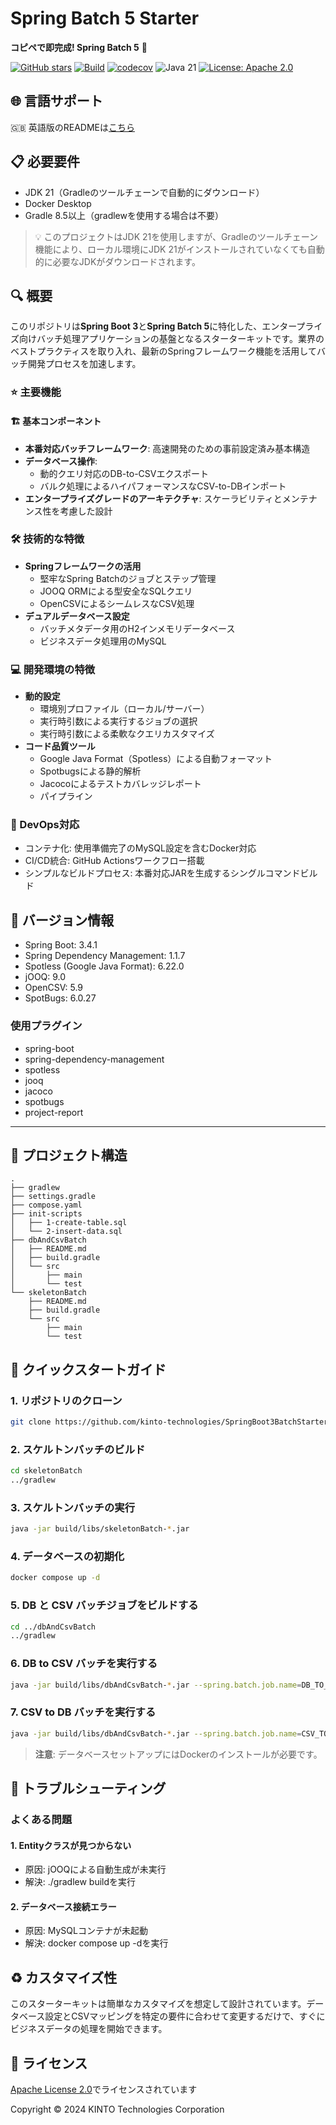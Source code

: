 # Spring Batch 5 Starter

**コピペで即完成! Spring Batch 5** 🚀

[![GitHub stars](https://img.shields.io/github/stars/kinto-technologies/SpringBoot3BatchStarter?style=social)](https://github.com/kinto-technologies/SpringBoot3BatchStarter/stargazers)
[![Build](https://github.com/kinto-technologies/SpringBoot3BatchStarter/actions/workflows/build.yml/badge.svg)](https://github.com/kinto-technologies/SpringBoot3BatchStarter/actions/workflows/build.yml)
[![codecov](https://codecov.io/gh/kinto-technologies/SpringBoot3BatchStarter/branch/main/graph/badge.svg)](https://codecov.io/gh/kinto-technologies/SpringBoot3BatchStarter)
![Java 21](https://img.shields.io/badge/Java-21%2B-blue)
[![License: Apache 2.0](https://img.shields.io/badge/License-Apache%202.0-CC2233.svg)](https://opensource.org/licenses/Apache-2.0)

## 🌐 言語サポート

🇬🇧 英語版のREADMEは[こちら](README.md)

## 📋 必要要件
- JDK 21（Gradleのツールチェーンで自動的にダウンロード）
- Docker Desktop
- Gradle 8.5以上（gradlewを使用する場合は不要）

> 💡 このプロジェクトはJDK 21を使用しますが、Gradleのツールチェーン機能により、ローカル環境にJDK 21がインストールされていなくても自動的に必要なJDKがダウンロードされます。

## 🔍 概要

このリポジトリは**Spring Boot 3**と**Spring Batch 5**に特化した、エンタープライズ向けバッチ処理アプリケーションの基盤となるスターターキットです。業界のベストプラクティスを取り入れ、最新のSpringフレームワーク機能を活用してバッチ開発プロセスを加速します。

### ⭐ 主要機能

#### 🏗️ 基本コンポーネント
- **本番対応バッチフレームワーク**: 高速開発のための事前設定済み基本構造
- **データベース操作**:
  - 動的クエリ対応のDB-to-CSVエクスポート
  - バルク処理によるハイパフォーマンスなCSV-to-DBインポート
- **エンタープライズグレードのアーキテクチャ**: スケーラビリティとメンテナンス性を考慮した設計
 
### 🛠️ 技術的な特徴
- **Springフレームワークの活用**
  - 堅牢なSpring Batchのジョブとステップ管理
  - JOOQ ORMによる型安全なSQLクエリ
  - OpenCSVによるシームレスなCSV処理
- **デュアルデータベース設定**
  - バッチメタデータ用のH2インメモリデータベース
  - ビジネスデータ処理用のMySQL

### 💻 開発環境の特徴
- **動的設定**
  - 環境別プロファイル（ローカル/サーバー）
  - 実行時引数による実行するジョブの選択
  - 実行時引数による柔軟なクエリカスタマイズ
- **コード品質ツール**
  - Google Java Format（Spotless）による自動フォーマット
  - Spotbugsによる静的解析
  - Jacocoによるテストカバレッジレポート
  - パイプライン

### 🚢 DevOps対応
- コンテナ化: 使用準備完了のMySQL設定を含むDocker対応
- CI/CD統合: GitHub Actionsワークフロー搭載
- シンプルなビルドプロセス: 本番対応JARを生成するシングルコマンドビルド

## 📌 バージョン情報
- Spring Boot: 3.4.1
- Spring Dependency Management: 1.1.7
- Spotless (Google Java Format): 6.22.0
- jOOQ: 9.0
- OpenCSV: 5.9
- SpotBugs: 6.0.27

### 使用プラグイン
- spring-boot
- spring-dependency-management
- spotless
- jooq
- jacoco
- spotbugs
- project-report

---

## 📁 プロジェクト構造
```text
.
├── gradlew
├── settings.gradle
├── compose.yaml
├── init-scripts
│   ├── 1-create-table.sql
│   └── 2-insert-data.sql
├── dbAndCsvBatch
│   ├── README.md
│   ├── build.gradle
│   └── src
│       ├── main
│       └── test
└── skeletonBatch
    ├── README.md
    ├── build.gradle
    └── src
        ├── main
        └── test
```

## 🚀 クイックスタートガイド

### 1.	リポジトリのクローン
```bash
git clone https://github.com/kinto-technologies/SpringBoot3BatchStarter.git
```

### 2. スケルトンバッチのビルド
```bash
cd skeletonBatch
../gradlew
```

### 3. スケルトンバッチの実行
```bash
java -jar build/libs/skeletonBatch-*.jar
```

### 4. データベースの初期化
```bash
docker compose up -d
```

### 5. DB と CSV バッチジョブをビルドする
```bash
cd ../dbAndCsvBatch
../gradlew
```

### 6. DB to CSV バッチを実行する
```bash
java -jar build/libs/dbAndCsvBatch-*.jar --spring.batch.job.name=DB_TO_CSV --spring.profiles.active=local
```

### 7. CSV to DB バッチを実行する
```bash
java -jar build/libs/dbAndCsvBatch-*.jar --spring.batch.job.name=CSV_TO_DB --spring.profiles.active=local
```

> **注意**: 	データベースセットアップにはDockerのインストールが必要です。

## 🔧 トラブルシューティング
### よくある問題

#### 1. Entityクラスが見つからない
   - 原因: jOOQによる自動生成が未実行
   - 解決: ./gradlew buildを実行

#### 2. データベース接続エラー
   - 原因: MySQLコンテナが未起動
   - 解決: docker compose up -dを実行

## ♻️ カスタマイズ性
このスターターキットは簡単なカスタマイズを想定して設計されています。データベース設定とCSVマッピングを特定の要件に合わせて変更するだけで、すぐにビジネスデータの処理を開始できます。

## 📜 ライセンス

[Apache License 2.0](https://www.apache.org/licenses/LICENSE-2.0)でライセンスされています

Copyright © 2024 KINTO Technologies Corporation
